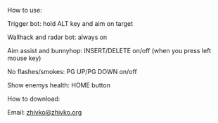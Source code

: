 How to use:

Trigger bot: hold ALT key and aim on target

Wallhack and radar bot: always on

Aim assist and bunnyhop: INSERT/DELETE on/off (when you press left mouse key)

No flashes/smokes: PG UP/PG DOWN on/off

Show enemys health: HOME button

How to download:

Email: zhivko@zhivko.org
